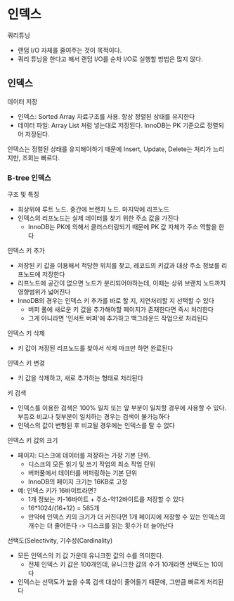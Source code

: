 # 인덱스
쿼리튜닝
- 랜덤 I/O 자체를 줄여주는 것이 목적이다. 
- 쿼리 튜닝을 한다고 해서 랜덤 I/O를 순차 I/O로 실행할 방법은 많지 않다.

## 인덱스
데이터 저장
- 인덱스: Sorted Array 자료구조를 사용. 항상 정렬된 상태를 유지한다
- 데이터 파일: Array List 처럼 넣는대로 저장된다. InnoDB는 PK 기준으로 정렬되어 저장된다. 

인덱스는 정렬된 상태를 유지해야하기 때문에 Insert, Update, Delete는 처리가 느리지만, 조회는 빠르다. 

### B-tree 인덱스
구조 및 특징
- 최상위에 루트 노드. 중간에 브랜치 노드. 마지막에 리프노드
- 인덱스의 리프노드는 실제 데이터를 찾기 위한 주소 값을 가진다
   - InnoDB는 PK에 의해서 클러스터링되기 때문에 PK 값 자체가 주소 역할을 한다

인덱스 키 추가
- 저장된 키 값을 이용해서 적당한 위치를 찾고, 레코드의 키값과 대상 주소 정보를 리프노드에 저장한다
- 리프노드에 공간이 없으면 노드가 분리되어야하는데, 이때는 상위 브랜치 노드까지 영향범위가 넓어진다
- InnoDB의 경우는 인덱스 키 추가를 바로 할 지, 지연처리할 지 선택할 수 있다
   - 버퍼 풀에 새로운 키 값을 추가해야할 페이지가 존재한다면 즉시 처리한다
   - 그게 아니라면 '인서트 버퍼'에 추가하고 백그라운드 작업으로 처리된다

인덱스 키 삭제
- 키 값이 저장된 리프노드를 찾아서 삭제 마크만 하면 완료된다

인덱스 키 변경
- 키 값을 삭제하고, 새로 추가하는 형태로 처리된다

키 검색
- 인덱스를 이용한 검색은 100% 일치 또는 앞 부분이 일치할 경우에 사용할 수 있다. 부등호 비교나 뒷부분이 일치하는 경우는 검색이 불가능하다
- 인덱스의 값이 변형된 후 비교될 경우에는 인덱스를 탈 수 없다

인덱스 키 값의 크기
- 페이지: 디스크에 데이터를 저장하는 가장 기본 단위.
   - 디스크의 모든 읽기 및 쓰기 작업의 최소 작업 단위
   - 버퍼풀에서 데이터를 버퍼링하는 기본 단위
   - InnoDB의 페이지 크기는 16KB로 고정
- 예: 인덱스 키가 16바이트라면?
   - 1개 정보는 키-16바이트 + 주소-약12바이트를 저장할 수 있다
   - 16*1024/(16+12) = 585개
   - 만약에 인덱스 키의 크기가 더 커진다면 1개 페이지에 저장할 수 있는 인덱스의 개수는 더 줄어든다 -> 디스크를 읽는 횟수가 더 늘어난다

선택도(Selectivity, 기수성(Cardinality)
- 모든 인덱스의 키 값 가운데 유니크한 값의 수를 의미한다. 
   - 전체 인덱스 키 값은 100개인데, 유니크한 값의 수가 10개라면 선택도는 10이다
- 인덱스는 선택도가 높을 수록 검색 대상이 줄어들기 때문에, 그만큼 빠르게 처리된다
